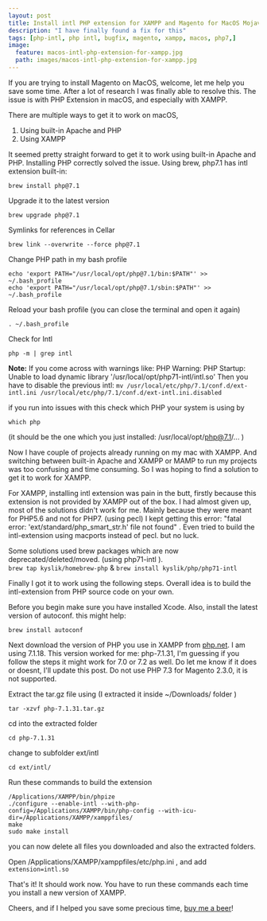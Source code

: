 ```yaml
---
layout: post
title: Install intl PHP extension for XAMPP and Magento for MacOS Mojave
description: "I have finally found a fix for this"
tags: [php-intl, php intl, bugfix, magento, xampp, macos, php7,]
image:
  feature: macos-intl-php-extension-for-xampp.jpg
  path: images/macos-intl-php-extension-for-xampp.jpg
---
```


If you are trying to install Magento on MacOS, welcome, let me help you save some time. After a lot of research I was finally able to resolve this. The issue is with PHP Extension in macOS, and especially with XAMPP.

There are multiple ways to get it to work on macOS,
1. Using built-in Apache and PHP
2. Using XAMPP

It seemed pretty straight forward to get it to work using built-in Apache and PHP. Installing PHP correctly solved the issue. Using brew, php7.1 has intl extension built-in:

```shell
brew install php@7.1
```

Upgrade it to the latest version
```shell
brew upgrade php@7.1
```

Symlinks for references in Cellar
```shell
brew link --overwrite --force php@7.1
```

Change PHP path in my bash profile
```shell
echo 'export PATH="/usr/local/opt/php@7.1/bin:$PATH"' >> ~/.bash_profile
echo 'export PATH="/usr/local/opt/php@7.1/sbin:$PATH"' >> ~/.bash_profile
```

Reload your bash profile (you can close the terminal and open it again)
```shell
. ~/.bash_profile
```

Check for Intl
```shell
php -m | grep intl
```

**Note:** If you come across with warnings like:
PHP Warning: PHP Startup: Unable to load dynamic library '/usr/local/opt/php71-intl/intl.so'
Then you have to disable the previous intl:
``mv /usr/local/etc/php/7.1/conf.d/ext-intl.ini /usr/local/etc/php/7.1/conf.d/ext-intl.ini.disabled``

if you run into issues with this check which PHP your system is using by 
```shell
which php
```
(it should be the one which you just installed: /usr/local/opt/php@7.1/... )

Now I have couple of projects already running on my mac with XAMPP. And switching between built-in Apache and XAMPP or MAMP to run my projects was too confusing and time consuming. So I was hoping to find a solution to get it to work for XAMPP.

For XAMPP, installing intl extension was pain in the butt, firstly because this extension is not provided by XAMPP out of the box. I had almost given up, most of the solutions didn't work for me. Mainly because they were meant for PHP5.6 and not for PHP7. (using pecl) I kept getting this error: "fatal error: 'ext/standard/php_smart_str.h' file not found" . Even tried to build the intl-extension using macports instead of pecl. but no luck.

Some solutions used brew packages which are now deprecated/deleted/moved. (using php71-intl ).  
`` brew tap kyslik/homebrew-php `` & `` brew install kyslik/php/php71-intl ``

Finally I got it to work using the following steps. Overall idea is to build the intl-extension from PHP source code on your own. 

Before you begin make sure you have installed Xcode. Also, install the latest version of autoconf. this might help: 
```shell
brew install autoconf
```

Next download the version of PHP you use in XAMPP from [php.net](https://www.php.net/downloads.php). I am using 7.1.18. This version worked for me: php-7.1.31, I'm guessing if you follow the steps it might work for 7.0 or 7.2 as well. Do let me know if it does or doesnt, I'll update this post. Do not use PHP 7.3 for Magento 2.3.0, it is not supported.

Extract the tar.gz file using (I extracted it inside ~/Downloads/ folder )
```shell
tar -xzvf php-7.1.31.tar.gz
```

cd into the extracted folder
```shell
cd php-7.1.31
```

change to subfolder ext/intl
```shell
cd ext/intl/
```

Run these commands to build the extension
```shell
/Applications/XAMPP/bin/phpize
./configure --enable-intl --with-php-config=/Applications/XAMPP/bin/php-config --with-icu-dir=/Applications/XAMPP/xamppfiles/
make
sudo make install 
```

you can now delete all files you downloaded and also the extracted folders.

Open /Applications/XAMPP/xamppfiles/etc/php.ini , and add ``extension=intl.so``

That's it! It should work now. You have to run these commands each time you install a new version of XAMPP. 

Cheers, and if I helped you save some precious time, [buy me a beer](https://www.paypal.me/dhawalm)!